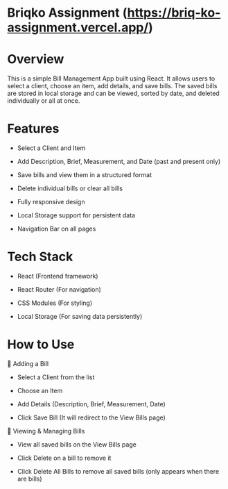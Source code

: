 # Briqko Assignment (https://briq-ko-assignment.vercel.app/)

# Overview

This is a simple Bill Management App built using React. It allows users to select a client, choose an item, add details, and save bills. The saved bills are stored in local storage and can be viewed, sorted by date, and deleted individually or all at once.

# Features

* Select a Client and Item

* Add Description, Brief, Measurement, and Date (past and present only)

* Save bills and view them in a structured format

* Delete individual bills or clear all bills

* Fully responsive design

* Local Storage support for persistent data

* Navigation Bar on all pages

# Tech Stack

* React (Frontend framework)

* React Router (For navigation)

* CSS Modules (For styling)

* Local Storage (For saving data persistently)

# How to Use

📝 Adding a Bill

* Select a Client from the list

* Choose an Item

* Add Details (Description, Brief, Measurement, Date)

* Click Save Bill (It will redirect to the View Bills page)

📜 Viewing & Managing Bills

- View all saved bills on the View Bills page

- Click Delete on a bill to remove it

- Click Delete All Bills to remove all saved bills (only appears when there are bills)


